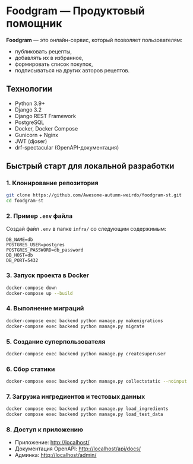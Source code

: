 # Foodgram — Продуктовый помощник

**Foodgram** — это онлайн-сервис, который позволяет пользователям:

* публиковать рецепты,
* добавлять их в избранное,
* формировать список покупок,
* подписываться на других авторов рецептов.


## Технологии

* Python 3.9+
* Django 3.2
* Django REST Framework
* PostgreSQL
* Docker, Docker Compose
* Gunicorn + Nginx
* JWT (djoser)
* drf-spectacular (OpenAPI-документация)


## Быстрый старт для локальной разработки

### 1. Клонирование репозитория

```bash
git clone https://github.com/Awesome-autumn-weirdo/foodgram-st.git
cd foodgram-st
```


### 2. Пример `.env` файла

Создай файл `.env` в папке `infra/` со следующим содержимым:

```env
DB_NAME=db
POSTGRES_USER=postgres
POSTGRES_PASSWORD=db_password
DB_HOST=db
DB_PORT=5432
```


### 3. Запуск проекта в Docker

```bash
docker-compose down
docker-compose up --build
```


### 4. Выполнение миграций

```bash
docker-compose exec backend python manage.py makemigrations     
docker-compose exec backend python manage.py migrate
```


### 5. Создание суперпользователя

```bash
docker-compose exec backend python manage.py createsuperuser
```


### 6. Сбор статики

```bash
docker-compose exec backend python manage.py collectstatic --noinput
```

### 7. Загрузка ингредиентов и тестовых данных

```bash
docker compose exec backend python manage.py load_ingredients    
docker compose exec backend python manage.py load_test_data   
``` 


### 8. Доступ к приложению

* Приложение: [http://localhost/](http://localhost/)
* Документация OpenAPI: [http://localhost/api/docs/](http://localhost/api/docs/)
* Админка: [http://localhost/admin/](http://localhost/admin/)
